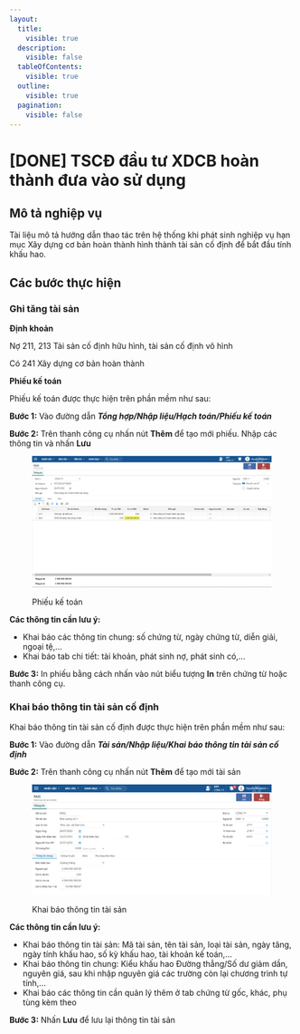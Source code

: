```yaml
---
layout:
  title:
    visible: true
  description:
    visible: false
  tableOfContents:
    visible: true
  outline:
    visible: true
  pagination:
    visible: false
---
```


# \[DONE] TSCĐ đầu tư XDCB hoàn thành đưa vào sử dụng

## Mô tả nghiệp vụ

Tài liệu mô tả hướng dẫn thao tác trên hệ thống khi phát sinh nghiệp vụ hạn mục Xây dựng cơ bản hoàn thành hình thành tài sản cố định để bắt đầu tính khấu hao.

## Các bước thực hiện

### Ghi tăng tài sản

**Định khoản**

Nợ 211, 213 Tài sản cố định hữu hình, tài sản cố định vô hình

Có 241 Xây dựng cơ bản hoàn thành

**Phiếu kế toán**

Phiếu kế toán được thực hiện trên phần mềm như sau:

**Bước 1:** Vào đường dẫn _**Tổng hợp/Nhập liệu/Hạch toán/Phiếu kế toán**_

**Bước 2:** Trên thanh công cụ nhấn nút **Thêm** để tạo mới phiếu. Nhập các thông tin và nhấn **Lưu**

<figure><img src="../../.gitbook/assets/Tài sản xdcb hoàn thành.png" alt=""><figcaption><p>Phiếu kế toán</p></figcaption></figure>

**Các thông tin cần lưu ý:**

* Khai báo các thông tin chung: số chứng từ, ngày chứng từ, diễn giải, ngoại tệ,...
* Khai báo tab chi tiết: tài khoản, phát sinh nợ, phát sinh có,...

**Bước 3:** In phiếu bằng cách nhấn vào nút biểu tượng **In** trên chứng từ hoặc thanh công cụ.

### **Khai báo thông tin tài sản cố định**

Khai báo thông tin tài sản cố định được thực hiện trên phần mềm như sau:

**Bước 1:** Vào đường dẫn _**Tài sản/Nhập liệu/Khai báo thông tin tài sản cố định**_

**Bước 2:** Trên thanh công cụ nhấn nút **Thêm** để tạo mới tài sản

<figure><img src="../../.gitbook/assets/Tài sản xdcb hoàn thành 2.png" alt=""><figcaption><p>Khai báo thông tin tài sản</p></figcaption></figure>

**Các thông tin cần lưu ý:**

* Khai báo thông tin tài sản: Mã tài sản, tên tài sản, loại tài sản, ngày tăng, ngày tính khấu hao, số kỳ khấu hao, tài khoản kế toán,...
* Khai báo thông tin chung: Kiểu khấu hao Đường thẳng/Số dư giảm dần, nguyên giá, sau khi nhập nguyên giá các trường còn lại chương trình tự tính,...
* Khai báo các thông tin cần quản lý thêm ở tab chứng từ gốc, khác, phụ tùng kèm theo

**Bước 3:** Nhấn **Lưu** để lưu lại thông tin tài sản
